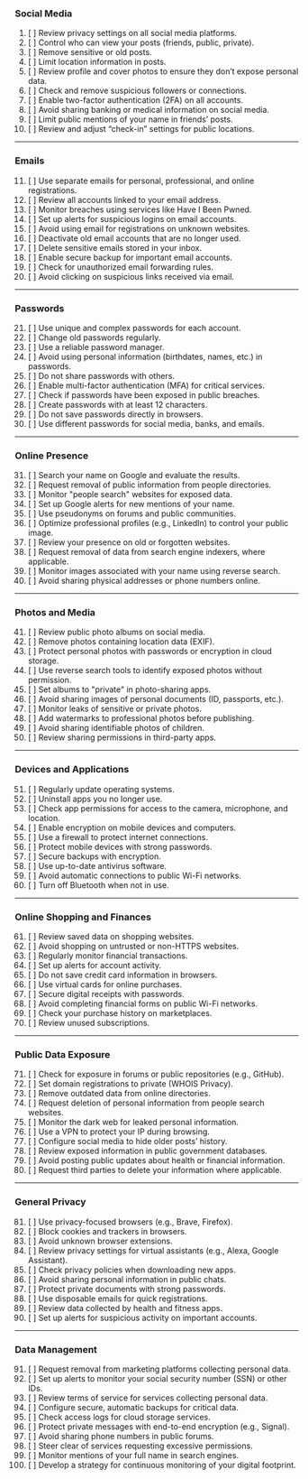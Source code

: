 ### **Social Media**
1. [ ] Review privacy settings on all social media platforms.
2. [ ] Control who can view your posts (friends, public, private).
3. [ ] Remove sensitive or old posts.
4. [ ] Limit location information in posts.
5. [ ] Review profile and cover photos to ensure they don’t expose personal data.
6. [ ] Check and remove suspicious followers or connections.
7. [ ] Enable two-factor authentication (2FA) on all accounts.
8. [ ] Avoid sharing banking or medical information on social media.
9. [ ] Limit public mentions of your name in friends’ posts.
10. [ ] Review and adjust “check-in” settings for public locations.

---

### **Emails**
11. [ ] Use separate emails for personal, professional, and online registrations.
12. [ ] Review all accounts linked to your email address.
13. [ ] Monitor breaches using services like Have I Been Pwned.
14. [ ] Set up alerts for suspicious logins on email accounts.
15. [ ] Avoid using email for registrations on unknown websites.
16. [ ] Deactivate old email accounts that are no longer used.
17. [ ] Delete sensitive emails stored in your inbox.
18. [ ] Enable secure backup for important email accounts.
19. [ ] Check for unauthorized email forwarding rules.
20. [ ] Avoid clicking on suspicious links received via email.

---

### **Passwords**
21. [ ] Use unique and complex passwords for each account.
22. [ ] Change old passwords regularly.
23. [ ] Use a reliable password manager.
24. [ ] Avoid using personal information (birthdates, names, etc.) in passwords.
25. [ ] Do not share passwords with others.
26. [ ] Enable multi-factor authentication (MFA) for critical services.
27. [ ] Check if passwords have been exposed in public breaches.
28. [ ] Create passwords with at least 12 characters.
29. [ ] Do not save passwords directly in browsers.
30. [ ] Use different passwords for social media, banks, and emails.

---

### **Online Presence**
31. [ ] Search your name on Google and evaluate the results.
32. [ ] Request removal of public information from people directories.
33. [ ] Monitor "people search" websites for exposed data.
34. [ ] Set up Google alerts for new mentions of your name.
35. [ ] Use pseudonyms on forums and public communities.
36. [ ] Optimize professional profiles (e.g., LinkedIn) to control your public image.
37. [ ] Review your presence on old or forgotten websites.
38. [ ] Request removal of data from search engine indexers, where applicable.
39. [ ] Monitor images associated with your name using reverse search.
40. [ ] Avoid sharing physical addresses or phone numbers online.

---

### **Photos and Media**
41. [ ] Review public photo albums on social media.
42. [ ] Remove photos containing location data (EXIF).
43. [ ] Protect personal photos with passwords or encryption in cloud storage.
44. [ ] Use reverse search tools to identify exposed photos without permission.
45. [ ] Set albums to "private" in photo-sharing apps.
46. [ ] Avoid sharing images of personal documents (ID, passports, etc.).
47. [ ] Monitor leaks of sensitive or private photos.
48. [ ] Add watermarks to professional photos before publishing.
49. [ ] Avoid sharing identifiable photos of children.
50. [ ] Review sharing permissions in third-party apps.

---

### **Devices and Applications**
51. [ ] Regularly update operating systems.
52. [ ] Uninstall apps you no longer use.
53. [ ] Check app permissions for access to the camera, microphone, and location.
54. [ ] Enable encryption on mobile devices and computers.
55. [ ] Use a firewall to protect internet connections.
56. [ ] Protect mobile devices with strong passwords.
57. [ ] Secure backups with encryption.
58. [ ] Use up-to-date antivirus software.
59. [ ] Avoid automatic connections to public Wi-Fi networks.
60. [ ] Turn off Bluetooth when not in use.

---

### **Online Shopping and Finances**
61. [ ] Review saved data on shopping websites.
62. [ ] Avoid shopping on untrusted or non-HTTPS websites.
63. [ ] Regularly monitor financial transactions.
64. [ ] Set up alerts for account activity.
65. [ ] Do not save credit card information in browsers.
66. [ ] Use virtual cards for online purchases.
67. [ ] Secure digital receipts with passwords.
68. [ ] Avoid completing financial forms on public Wi-Fi networks.
69. [ ] Check your purchase history on marketplaces.
70. [ ] Review unused subscriptions.

---

### **Public Data Exposure**
71. [ ] Check for exposure in forums or public repositories (e.g., GitHub).
72. [ ] Set domain registrations to private (WHOIS Privacy).
73. [ ] Remove outdated data from online directories.
74. [ ] Request deletion of personal information from people search websites.
75. [ ] Monitor the dark web for leaked personal information.
76. [ ] Use a VPN to protect your IP during browsing.
77. [ ] Configure social media to hide older posts’ history.
78. [ ] Review exposed information in public government databases.
79. [ ] Avoid posting public updates about health or financial information.
80. [ ] Request third parties to delete your information where applicable.

---

### **General Privacy**
81. [ ] Use privacy-focused browsers (e.g., Brave, Firefox).
82. [ ] Block cookies and trackers in browsers.
83. [ ] Avoid unknown browser extensions.
84. [ ] Review privacy settings for virtual assistants (e.g., Alexa, Google Assistant).
85. [ ] Check privacy policies when downloading new apps.
86. [ ] Avoid sharing personal information in public chats.
87. [ ] Protect private documents with strong passwords.
88. [ ] Use disposable emails for quick registrations.
89. [ ] Review data collected by health and fitness apps.
90. [ ] Set up alerts for suspicious activity on important accounts.

---

### **Data Management**
91. [ ] Request removal from marketing platforms collecting personal data.
92. [ ] Set up alerts to monitor your social security number (SSN) or other IDs.
93. [ ] Review terms of service for services collecting personal data.
94. [ ] Configure secure, automatic backups for critical data.
95. [ ] Check access logs for cloud storage services.
96. [ ] Protect private messages with end-to-end encryption (e.g., Signal).
97. [ ] Avoid sharing phone numbers in public forums.
98. [ ] Steer clear of services requesting excessive permissions.
99. [ ] Monitor mentions of your full name in search engines.
100. [ ] Develop a strategy for continuous monitoring of your digital footprint.
